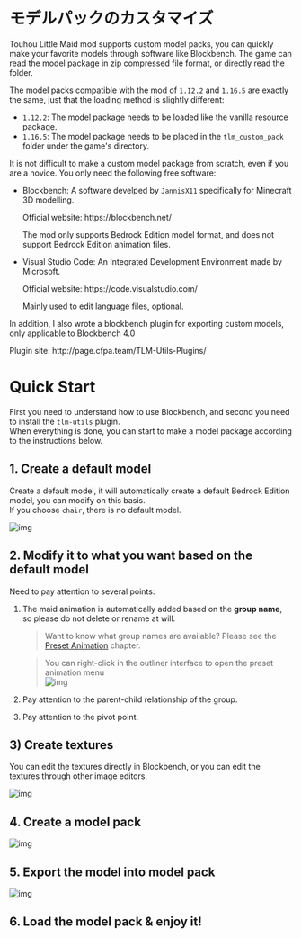 # モデルパックのカスタマイズ

Touhou Little Maid mod supports custom model packs, you can quickly make your favorite models through software like Blockbench.
The game can read the model package in zip compressed file format, or directly read the folder.

The model packs compatible with the mod of `1.12.2` and `1.16.5` are exactly the same, just that the loading method is slightly different:

- `1.12.2`: The model package needs to be loaded like the vanilla resource package.
- `1.16.5`: The model package needs to be placed in the `tlm_custom_pack` folder under the game's directory.

It is not difficult to make a custom model package from scratch, even if you are a novice. You only need the following free software:

- Blockbench: A software develped by `JannisX11` specifically for Minecraft 3D modelling.

  Official website: https\://blockbench.net/

  The mod only supports Bedrock Edition model format, and does not support Bedrock Edition animation files.

- Visual Studio Code: An Integrated Development Environment made by Microsoft.

  Official website: https\://code.visualstudio.com/

  Mainly used to edit language files, optional.

In addition, I also wrote a blockbench plugin for exporting custom models, only applicable to Blockbench 4.0

Plugin site: http\://page.cfpa.team/TLM-Utils-Plugins/

# Quick Start

First you need to understand how to use Blockbench, and second you need to install the `tlm-utils` plugin.\
When everything is done, you can start to make a model package according to the instructions below.

## 1. Create a default model

Create a default model, it will automatically create a default Bedrock Edition model, you can modify on this basis.\
If you choose `chair`, there is no default model.

![img](https://i.imgur.com/h6ufpuS.gif)

## 2. Modify it to what you want based on the default model

Need to pay attention to several points:

1. The maid animation is automatically added based on the **group name**, so please do not delete or rename at will.

   > Want to know what group names are available? Please see the [Preset Animation](/preset_animation.md) chapter.

   > You can right-click in the outliner interface to open the preset animation menu\
   > ![img](https://i.imgur.com/N17PbiE.gif)

2. Pay attention to the parent-child relationship of the group.

3. Pay attention to the pivot point.

## 3) Create textures

You can edit the textures directly in Blockbench, or you can edit the textures through other image editors.

![img](https://i.imgur.com/4JOKLMd.gif)

## 4. Create a model pack

![img](https://i.imgur.com/RHq9zf1.gif)

## 5. Export the model into model pack

![img](https://i.imgur.com/Mux4TwJ.gif)

## 6. Load the model pack & enjoy it!
